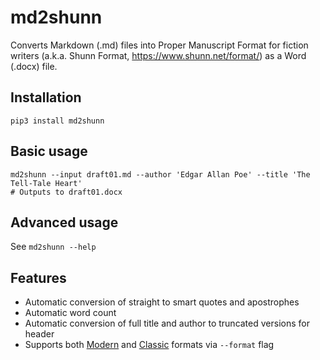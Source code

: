 # md2shunn

Converts Markdown (.md) files into Proper Manuscript Format for fiction writers
(a.k.a. Shunn Format, https://www.shunn.net/format/) as a Word (.docx) file.

## Installation

```
pip3 install md2shunn
```

## Basic usage

```
md2shunn --input draft01.md --author 'Edgar Allan Poe' --title 'The Tell-Tale Heart'
# Outputs to draft01.docx
```

## Advanced usage

See `md2shunn --help`

## Features

* Automatic conversion of straight to smart quotes and apostrophes
* Automatic word count
* Automatic conversion of full title and author to truncated versions for header
* Supports both [Modern](https://www.shunn.net/format/story/) and [Classic](https://www.shunn.net/format/classic/) formats via `--format` flag